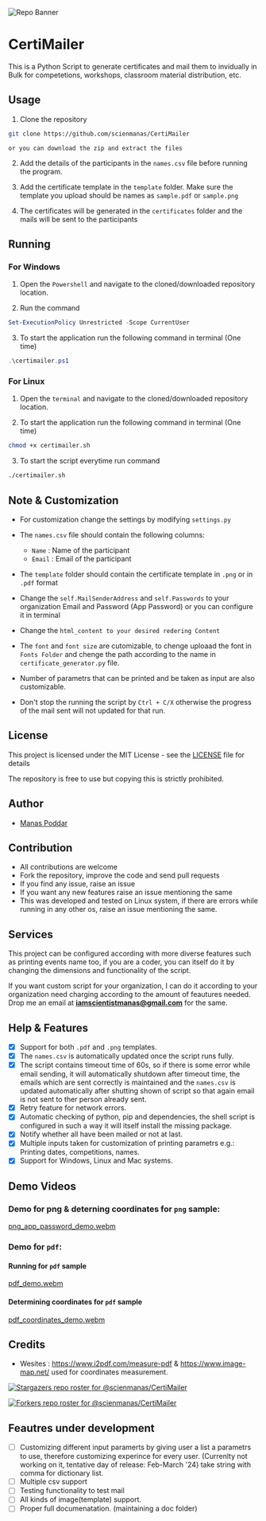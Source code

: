 ![Repo Banner](https://github.com/scienmanas/CertiMailer/assets/99756067/dc6bfeda-db3b-44f6-b420-8398b8d552be)

# CertiMailer
This is a Python Script to generate certificates and mail them to invidually in Bulk for competetions, workshops, classroom material distribution, etc.

## Usage

1. Clone the repository
```bash
git clone https://github.com/scienmanas/CertiMailer
```
`or you can download the zip and extract the files`

2. Add the details of the participants in the `names.csv` file before running the program.

3. Add the certificate template in the `template` folder. Make sure the template you upload should be names as `sample.pdf` or `sample.png`

4. The certificates will be generated in the `certificates` folder and the mails will be sent to the participants

## Running 

### For Windows

1. Open the `Powershell` and navigate to the cloned/downloaded repository location.

2. Run the command
```powershell
Set-ExecutionPolicy Unrestricted -Scope CurrentUser
```
3. To start the application run the following command in terminal (One time)
```powershell
.\certimailer.ps1
```

### For Linux

1. Open the `terminal` and navigate to the cloned/downloaded repository location.

2. To start the application run the following command in terminal (One time)
```bash
chmod +x certimailer.sh
```

3. To start the script everytime run command 
```bash
./certimailer.sh
```


## Note & Customization

- For customization change the settings by modifying `settings.py`

- The `names.csv` file should contain the following columns:
    - `Name` : Name of the participant
    - `Email` : Email of the participant

- The `template` folder should contain the certificate template in `.png` or in `.pdf` format
- Change the `self.MailSenderAddress` and `self.Passwords` to your organization Email and Password (App Password) or you can configure it in terminal
- Change the `html_content to your desired redering Content` 

- The `font` and `font size` are cutomizable, to chenge uploaad the font in `Fonts Folder` and chenge the path according to the name in `certificate_generator.py` file.

- Number of parametrs that can be printed and be taken as input are also customizable.

- Don't stop the running the script by `Ctrl + C/X` otherwise the progress of the mail sent will not updated for that run.

## License

This project is licensed under the MIT License - see the [LICENSE](LICENSE) file for details

The repository is free to use but copying this is strictly prohibited.

## Author

- [Manas Poddar](https://www.instagram.com/scienmanas/)

## Contribution

- All contributions are welcome
- Fork the repository, improve the code and send pull requests
- If you find any issue, raise an issue
- If you want any new features raise an issue mentioning the same
- This was developed and tested on Linux system, if there are errors while running in any other os, raise an issue mentioning the same.


## Services 

This project can be configured according with more diverse features such as printing events name too, if you are a coder, you can itself do it by changing the dimensions and functionality of the script.

If you want custom script for your organization, I can do it according to your organization need charging according to the amount of feautures needed. Drop me an email at **iamscientistmanas@gmail.com** for the same.


## Help & Features

- [X] Support for both `.pdf` and `.png` templates.
- [x] The `names.csv` is automatically updated once the script runs fully.
- [x] The script contains timeout time of 60s, so if there is some error while email sending, it will automatically shutdown after timeout time, the emails which are sent correctly is maintained and the `names.csv` is updated automatically after shutting shown of script so that again email is not sent to ther person already sent.
- [x] Retry feature for network errors.
- [x] Automatic checking of python, pip and dependencies, the shell script is configured in such a way it will itself install the missing package.
- [x] Notify whether all have been mailed or not at last.
- [X] Multiple inputs taken for customization of printing parametrs e.g.: Printing dates, competitions, names.
- [x] Support for Windows, Linux and Mac systems.

## Demo Videos 

### Demo for png & deterning coordinates for `png` sample: 

[png_app_password_demo.webm](https://github.com/scienmanas/CertiMailer/assets/99756067/c2267784-ea5f-400d-ae8e-6923c1b38e4f)

### Demo for `pdf`:

#### Running for `pdf` sample

[pdf_demo.webm](https://github.com/scienmanas/CertiMailer/assets/99756067/8bffdd36-b093-4d4a-aadc-11230b86cb4e)

#### Determining coordinates for `pdf` sample

[pdf_coordinates_demo.webm](https://github.com/scienmanas/CertiMailer/assets/99756067/0e9d664d-ff87-4663-a8f9-2e8103e5a344)


## Credits

- Wesites : https://www.i2pdf.com/measure-pdf & https://www.image-map.net/ used for coordinates measurement.

[![Stargazers repo roster for @scienmanas/CertiMailer](https://reporoster.com/stars/dark/scienmanas/CertiMailer)](https://github.com/scienmanas/CertiMailer/stargazers)

[![Forkers repo roster for @scienmanas/CertiMailer](https://reporoster.com/forks/dark/scienmanas/CertiMailer)](https://github.com/scienmanas/CertiMailer/network/members)

## Feautres under development 

- [ ] Customizing different input paramerts by giving user a list a parametrs to use, therefore customizing experince for every user. (Currenlty not working on it, tentative day of release: Feb-March '24) take string with comma for dictionary list.
- [ ] Multiple csv support
- [ ] Testing functionality to test mail
- [ ] All kinds of image(template) support.
- [ ] Proper full documenatation. (maintaining a doc folder)
